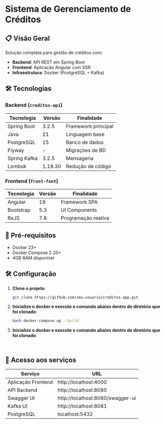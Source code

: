 # Sistema de Gerenciamento de Créditos

## 📋 Visão Geral
Solução completa para gestão de créditos com:
- **Backend**: API REST em Spring Boot
- **Frontend**: Aplicação Angular com SSR
- **Infraestrutura**: Docker (PostgreSQL + Kafka)

## 🛠️ Tecnologias

### Backend (`creditos-api`)
| Tecnologia           | Versão   | Finalidade               |
|----------------------|----------|--------------------------|
| Spring Boot          | 3.2.5    | Framework principal      |
| Java                 | 21       | Linguagem base          |
| PostgreSQL           | 15       | Banco de dados          |
| Flyway               | -        | Migrações de BD         |
| Spring Kafka         | 3.2.5    | Mensageria              |
| Lombok               | 1.18.30  | Redução de código       |

### Frontend (`front-font`)
| Tecnologia           | Versão   | Finalidade               |
|----------------------|----------|--------------------------|
| Angular              | 19       | Framework SPA            |
| Bootstrap            | 5.3      | UI Components            |
| RxJS                 | 7.8      | Programação reativa      |

## 🚀 Pré-requisitos
- Docker 23+
- Docker Compose 2.20+
- 4GB RAM disponível

## 🛠️ Configuração

1. **Clone o projeto**:
   ```bash
   git clone https://github.com/seu-usuario/creditos-app.git

   
1. **Inicialize o docker e execute o comando abaixo dentro de diretório que foi clonado**:
   ```bash
   bash docker-compose up --build

 1. **Inicialize o docker e execute o comando abaixo dentro de diretório que foi clonado**:
    ```bash docker-compose up --build
  

## 🚀 Acesso aos serviços

| Serviço              | URL                               | 
|----------------------|-----------------------------------|
| Aplicação Frontend   | http://localhost:4000             | 
| API Backend          | http://localhost:8080             |
| Swagger UI           | http://localhost:8080/swagger-ui  |
| Kafka UI             | http://localhost:8081             |   
| PostgreSQL           | localhost:5432                    |





